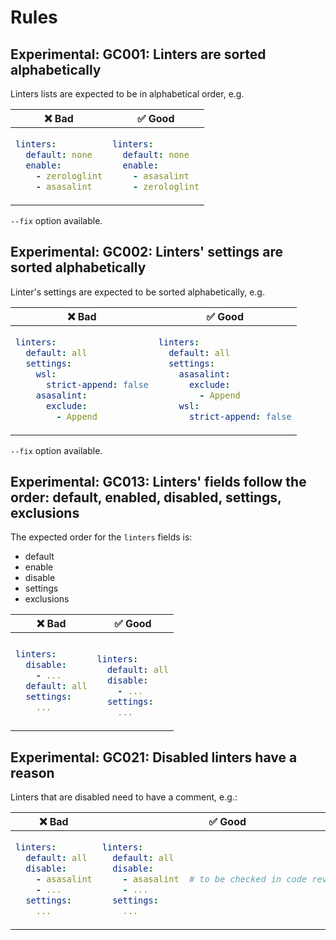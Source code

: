 # Rules

## Experimental: GC001: Linters are sorted alphabetically

Linters lists are expected to be in alphabetical order, e.g.

<table>
<thead><tr><th>❌ Bad</th><th>✅ Good</th></tr></thead>
<tbody>
<tr><td>

```yaml
linters:
  default: none
  enable:
    - zerologlint
    - asasalint  
```

</td><td>

```yaml
linters:
  default: none
  enable:
    - asasalint  
    - zerologlint
```

</td></tr>

</tbody>
</table>

`--fix` option available.

## Experimental: GC002: Linters' settings are sorted alphabetically

Linter's settings are expected to be sorted alphabetically, e.g.

<table>
<thead><tr><th>❌ Bad</th><th>✅ Good</th></tr></thead>
<tbody>
<tr><td>

```yaml
linters:
  default: all
  settings:
    wsl:
      strict-append: false
    asasalint:
      exclude:
        - Append
```

</td><td>

```yaml
linters:
  default: all
  settings:
    asasalint:
      exclude:
        - Append
    wsl:
      strict-append: false

```

</td></tr>

</tbody>
</table>

`--fix` option available.

## Experimental: GC013: Linters' fields follow the order: default, enabled, disabled, settings, exclusions

The expected order for the `linters` fields is:

+ default
+ enable
+ disable
+ settings
+ exclusions

<table>
<thead><tr><th>❌ Bad</th><th>✅ Good</th></tr></thead>
<tbody>
<tr><td>

```yaml
linters:
  disable:
    - ...
  default: all
  settings:
    ...
```

</td><td>

```yaml

linters:
  default: all
  disable:
    - ...
  settings:
    ...
```

</td></tr>

</tbody>
</table>

## Experimental: GC021: Disabled linters have a reason

Linters that are disabled need to have a comment, e.g.:

<table>
<thead><tr><th>❌ Bad</th><th>✅ Good</th></tr></thead>
<tbody>
<tr><td>

```yaml
linters:
  default: all
  disable:
    - asasalint
    - ...
  settings:
    ...
```

</td><td>

```yaml
linters:
  default: all
  disable:
    - asasalint  # to be checked in code reviews.
    - ...
  settings:
    ...
```

</td></tr>

</tbody>
</table>
